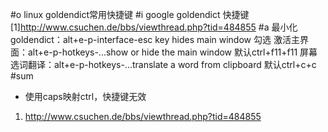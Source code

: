 #o
linux goldendict常用快捷键
#i
google goldendict 快捷键
[1]http://www.csuchen.de/bbs/viewthread.php?tid=484855
#a
最小化 goldendict：alt+e-p-interface-esc key hides main window 勾选
激活主界面：alt+e-p-hotkeys-...show or hide the main window 默认ctrl+f11+f11
屏幕选词翻译：alt+e-p-hotkeys-...translate a word from clipboard 默认ctrl+c+c
#sum
- 使用caps映射ctrl，快捷键无效
1. http://www.csuchen.de/bbs/viewthread.php?tid=484855
